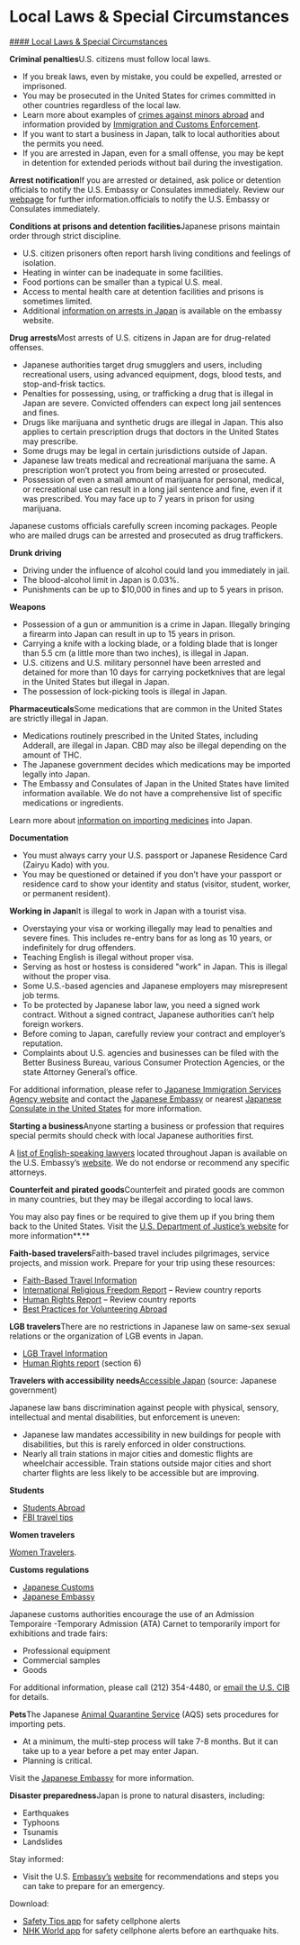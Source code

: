 # Local Laws & Special Circumstances

[#### Local Laws & Special Circumstances](javascript:void(0); "Local Laws & Special Circumstances")

**Criminal penalties**U.S. citizens must follow local laws.

* If you break laws, even by mistake, you could be expelled, arrested or imprisoned.
* You may be prosecuted in the United States for crimes committed in other countries regardless of the local law.
* Learn more about examples of [crimes against minors abroad](https://travel.state.gov/content/travel/en/international-travel/emergencies/arrest-detention/crimes-against-minors.html) and information provided by [Immigration and Customs Enforcement](https://www.ice.gov/news/releases/notice-us-citizens-your-actions-abroad-may-have-serious-consequences).
* If you want to start a business in Japan, talk to local authorities about the permits you need.
* If you are arrested in Japan, even for a small offense, you may be kept in detention for extended periods without bail during the investigation.

**Arrest notification**If you are arrested or detained, ask police or detention officials to notify the U.S. Embassy or Consulates immediately. Review our [webpage](https://travel.state.gov/content/travel/en/international-travel/emergencies/arrest-detention.html) for further information.officials to notify the U.S. Embassy or Consulates immediately.

**Conditions at prisons and detention facilities**Japanese prisons maintain order through strict discipline.

* U.S. citizen prisoners often report harsh living conditions and feelings of isolation.
* Heating in winter can be inadequate in some facilities.
* Food portions can be smaller than a typical U.S. meal.
* Access to mental health care at detention facilities and prisons is sometimes limited.
* Additional [information on arrests in Japan](https://jp.usembassy.gov/services/arrest-of-a-u-s-citizen/) is available on the embassy website.

**Drug arrests**Most arrests of U.S. citizens in Japan are for drug-related offenses.

* Japanese authorities target drug smugglers and users, including recreational users, using advanced equipment, dogs, blood tests, and stop-and-frisk tactics.
* Penalties for possessing, using, or trafficking a drug that is illegal in Japan are severe. Convicted offenders can expect long jail sentences and fines.
* Drugs like marijuana and synthetic drugs are illegal in Japan. This also applies to certain prescription drugs that doctors in the United States may prescribe.
* Some drugs may be legal in certain jurisdictions outside of Japan.
* Japanese law treats medical and recreational marijuana the same. A prescription won’t protect you from being arrested or prosecuted.
* Possession of even a small amount of marijuana for personal, medical, or recreational use can result in a long jail sentence and fine, even if it was prescribed. You may face up to 7 years in prison for using marijuana.

Japanese customs officials carefully screen incoming packages. People who are mailed drugs can be arrested and prosecuted as drug traffickers.

**Drunk driving**

* Driving under the influence of alcohol could land you immediately in jail.
* The blood-alcohol limit in Japan is 0.03%.
* Punishments can be up to $10,000 in fines and up to 5 years in prison.

**Weapons**

* Possession of a gun or ammunition is a crime in Japan. Illegally bringing a firearm into Japan can result in up to 15 years in prison.
* Carrying a knife with a locking blade, or a folding blade that is longer than 5.5 cm (a little more than two inches), is illegal in Japan.
* U.S. citizens and U.S. military personnel have been arrested and detained for more than 10 days for carrying pocketknives that are legal in the United States but illegal in Japan.
* The possession of lock-picking tools is illegal in Japan.

**Pharmaceuticals**Some medications that are common in the United States are strictly illegal in Japan.

* Medications routinely prescribed in the United States, including Adderall, are illegal in Japan. CBD may also be illegal depending on the amount of THC.
* The Japanese government decides which medications may be imported legally into Japan.
* The Embassy and Consulates of Japan in the United States have limited information available. We do not have a comprehensive list of specific medications or ingredients.

Learn more about [information on importing medicines](https://jp.usembassy.gov/services/importing-medication/) into Japan.

**Documentation**

* You must always carry your U.S. passport or Japanese Residence Card (Zairyu Kado) with you.
* You may be questioned or detained if you don’t have your passport or residence card to show your identity and status (visitor, student, worker, or permanent resident).

**Working in Japan**It is illegal to work in Japan with a tourist visa.

* Overstaying your visa or working illegally may lead to penalties and severe fines. This includes re-entry bans for as long as 10 years, or indefinitely for drug offenders.
* Teaching English is illegal without proper visa.
* Serving as host or hostess is considered "work" in Japan. This is illegal without the proper visa.
* Some U.S.-based agencies and Japanese employers may misrepresent job terms.
* To be protected by Japanese labor law, you need a signed work contract. Without a signed contract, Japanese authorities can’t help foreign workers.
* Before coming to Japan, carefully review your contract and employer’s reputation.
* Complaints about U.S. agencies and businesses can be filed with the Better Business Bureau, various Consumer Protection Agencies, or the state Attorney General’s office.

For additional information, please refer to [Japanese Immigration Services Agency website](https://www.moj.go.jp/isa/?hl=en) and contact the [Japanese Embassy](https://www.us.emb-japan.go.jp/itprtop_en/index.html) or nearest [Japanese Consulate in the United States](https://www.mofa.go.jp/about/emb_cons/over/index.html) for more information.

**Starting a business**Anyone starting a business or profession that requires special permits should check with local Japanese authorities first.

A [list of English-speaking lawyers](https://jp.usembassy.gov/services/attorneys/) located throughout Japan is available on the U.S. Embassy’s [website](https://jp.usembassy.gov/services/#local). We do not endorse or recommend any specific attorneys.

**Counterfeit and pirated goods**Counterfeit and pirated goods are common in many countries, but they may be illegal according to local laws.

You may also pay fines or be required to give them up if you bring them back to the United States. Visit the [U.S. Department of Justice’s website](https://www.justice.gov/) for more information**.**

**Faith-based travelers**Faith-based travel includes pilgrimages, service projects, and mission work. Prepare for your trip using these resources:

* [Faith-Based Travel Information](https://travel.state.gov/content/travel/en/international-travel/before-you-go/travelers-with-special-considerations/faith-based-travel.html)
* [International Religious Freedom Report](http://www.state.gov/j/drl/irf/rpt/index.htm) – Review country reports
* [Human Rights Report](http://www.state.gov/j/drl/rls/hrrpt/) – Review country reports
* [Best Practices for Volunteering Abroad](https://travel.state.gov/content/travel/en/international-travel/before-you-go/travelers-with-special-considerations/volunteering-abroad.html)

**LGB travelers**There are no restrictions in Japanese law on same-sex sexual relations or the organization of LGB events in Japan.

* [LGB Travel Information](https://travel.state.gov/content/travel/en/international-travel/before-you-go/travelers-with-special-considerations/lgbtqi.html)
* [Human Rights report](http://www.state.gov/j/drl/rls/hrrpt/) (section 6)

**Travelers with accessibility needs**[Accessible Japan](https://www.accessible-japan.com/) (source: Japanese government)

Japanese law bans discrimination against people with physical, sensory, intellectual and mental disabilities, but enforcement is uneven:

* Japanese law mandates accessibility in new buildings for people with disabilities, but this is rarely enforced in older constructions.
* Nearly all train stations in major cities and domestic flights are wheelchair accessible. Train stations outside major cities and short charter flights are less likely to be accessible but are improving.

**Students**

* [Students Abroad](https://travel.state.gov/content/travel/en/international-travel/before-you-go/travelers-with-special-considerations/students.html)
* [FBI travel tips](https://ucr.fbi.gov/investigate/counterintelligence/student-brochure)

**Women travelers**

[Women Travelers](https://travel.state.gov/content/travel/en/international-travel/before-you-go/travelers-with-special-considerations/women-travelers.html).

**Customs regulations**

* [Japanese Customs](https://www.customs.go.jp/english/index.htm)
* [Japanese Embassy](https://www.us.emb-japan.go.jp/itprtop_en/index.html)

Japanese customs authorities encourage the use of an Admission Temporaire -Temporary Admission (ATA) Carnet to temporarily import for exhibitions and trade fairs:

* Professional equipment
* Commercial samples
* Goods

For additional information, please call (212) 354-4480, or [email the U.S. CIB](mailto:atacarnet@uscib.org) for details.

**Pets**The Japanese [Animal Quarantine Service](https://www.maff.go.jp/aqs/english/index.html) (AQS) sets procedures for importing pets.

* At a minimum, the multi-step process will take 7-8 months. But it can take up to a year before a pet may enter Japan.
* Planning is critical.

Visit the [Japanese Embassy](https://jp.usembassy.gov/services/exporting-pets-japan/) for more information.

**Disaster preparedness**Japan is prone to natural disasters, including:

* Earthquakes
* Typhoons
* Tsunamis
* Landslides

Stay informed:

* Visit the U.S. [Embassy’s](https://jp.usembassy.gov/emergency-preparedness-for-u-s-citizens-in-japan/?_ga=2.71942163.1043706077.1710341753-943249060.1706321315) [website](https://jp.usembassy.gov/services/emergency_preparedness/) for recommendations and steps you can take to prepare for an emergency.

Download:

* [Safety Tips app](https://www.jnto.go.jp/safety-tips/eng/app.html) for safety cellphone alerts
* [NHK World app](https://www3.nhk.or.jp/nhkworld/en/app/) for safety cellphone alerts before an earthquake hits.